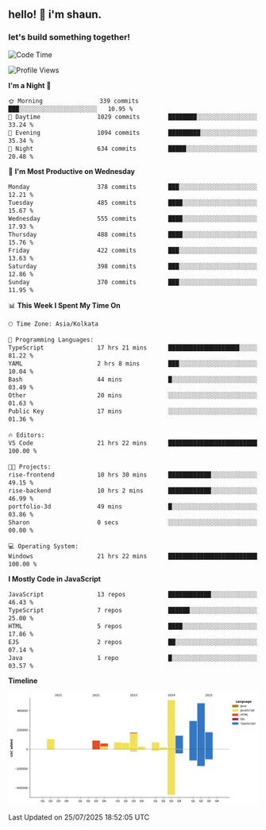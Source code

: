 ## hello! 👋 i'm shaun. 
### let's build something together!
<!--START_SECTION:waka-->
![Code Time](http://img.shields.io/badge/Code%20Time-365%20hrs%2024%20mins-blue)

![Profile Views](http://img.shields.io/badge/Profile%20Views-1-blue)

**I'm a Night 🦉** 

```text
🌞 Morning                339 commits         ███░░░░░░░░░░░░░░░░░░░░░░   10.95 % 
🌆 Daytime                1029 commits        ████████░░░░░░░░░░░░░░░░░   33.24 % 
🌃 Evening                1094 commits        █████████░░░░░░░░░░░░░░░░   35.34 % 
🌙 Night                  634 commits         █████░░░░░░░░░░░░░░░░░░░░   20.48 % 
```
📅 **I'm Most Productive on Wednesday** 

```text
Monday                   378 commits         ███░░░░░░░░░░░░░░░░░░░░░░   12.21 % 
Tuesday                  485 commits         ████░░░░░░░░░░░░░░░░░░░░░   15.67 % 
Wednesday                555 commits         ████░░░░░░░░░░░░░░░░░░░░░   17.93 % 
Thursday                 488 commits         ████░░░░░░░░░░░░░░░░░░░░░   15.76 % 
Friday                   422 commits         ███░░░░░░░░░░░░░░░░░░░░░░   13.63 % 
Saturday                 398 commits         ███░░░░░░░░░░░░░░░░░░░░░░   12.86 % 
Sunday                   370 commits         ███░░░░░░░░░░░░░░░░░░░░░░   11.95 % 
```


📊 **This Week I Spent My Time On** 

```text
🕑︎ Time Zone: Asia/Kolkata

💬 Programming Languages: 
TypeScript               17 hrs 21 mins      ████████████████████░░░░░   81.22 % 
YAML                     2 hrs 8 mins        ███░░░░░░░░░░░░░░░░░░░░░░   10.04 % 
Bash                     44 mins             █░░░░░░░░░░░░░░░░░░░░░░░░   03.49 % 
Other                    20 mins             ░░░░░░░░░░░░░░░░░░░░░░░░░   01.63 % 
Public Key               17 mins             ░░░░░░░░░░░░░░░░░░░░░░░░░   01.36 % 

🔥 Editors: 
VS Code                  21 hrs 22 mins      █████████████████████████   100.00 % 

🐱‍💻 Projects: 
rise-frontend            10 hrs 30 mins      ████████████░░░░░░░░░░░░░   49.15 % 
rise-backend             10 hrs 2 mins       ████████████░░░░░░░░░░░░░   46.99 % 
portfolio-3d             49 mins             █░░░░░░░░░░░░░░░░░░░░░░░░   03.86 % 
Sharon                   0 secs              ░░░░░░░░░░░░░░░░░░░░░░░░░   00.00 % 

💻 Operating System: 
Windows                  21 hrs 22 mins      █████████████████████████   100.00 % 
```

**I Mostly Code in JavaScript** 

```text
JavaScript               13 repos            ████████████░░░░░░░░░░░░░   46.43 % 
TypeScript               7 repos             ██████░░░░░░░░░░░░░░░░░░░   25.00 % 
HTML                     5 repos             ████░░░░░░░░░░░░░░░░░░░░░   17.86 % 
EJS                      2 repos             ██░░░░░░░░░░░░░░░░░░░░░░░   07.14 % 
Java                     1 repo              █░░░░░░░░░░░░░░░░░░░░░░░░   03.57 % 
```



**Timeline**

![Lines of Code chart](https://raw.githubusercontent.com/ShaunDaniel/ShaunDaniel/main/assets/bar_graph.png)


 Last Updated on 25/07/2025 18:52:05 UTC
<!--END_SECTION:waka-->
